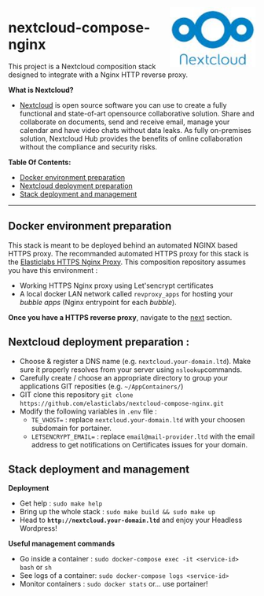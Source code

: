 [<img src="https://github.com/elasticlabs/nextcloud-compose-nginx/blob/main/logo.jpg" align="right" width="175px">](https://nextcloud.com/)
# nextcloud-compose-nginx
This project is a Nextcloud composition stack designed to integrate with a Nginx HTTP reverse proxy.


**What is Nextcloud?** 
- [Nextcloud](https://nextcloud.com/) is open source software you can use to create a fully functional and state-of-art opensource collaborative solution. Share and collaborate on documents, send and receive email, manage your calendar and have video chats without data leaks. As fully on-premises solution, Nextcloud Hub provides the benefits of online collaboration without the compliance and security risks.

**Table Of Contents:**
  - [Docker environment preparation](#docker-environment-preparation)
  - [Nextcloud deployment preparation](#nextcloud-deployment-preparation)
  - [Stack deployment and management](#stack-deployment-and-management)

----

## Docker environment preparation 
This stack is meant to be deployed behind an automated NGINX based HTTPS proxy. The recommanded automated HTTPS proxy for this stack is the [Elasticlabs HTTPS Nginx Proxy](https://github.com/elasticlabs/https-nginx-proxy-docker-compose). This composition repository assumes you have this environment :
* Working HTTPS Nginx proxy using Let'sencrypt certificates
* A local docker LAN network called `revproxy_apps` for hosting your *bubble apps* (Nginx entrypoint for each *bubble*). 

**Once you have a HTTPS reverse proxy**, navigate to the  [next](#teamengine-deployment-preparation) section.

## Nextcloud deployment preparation :
* Choose & register a DNS name (e.g. `nextcloud.your-domain.ltd`). Make sure it properly resolves from your server using `nslookup`commands.
* Carefully create / choose an appropriate directory to group your applications GIT reposities (e.g. `~/AppContainers/`)
* GIT clone this repository `git clone https://github.com/elasticlabs/nextcloud-compose-nginx.git`
* Modify the following variables in `.env` file :
  * `TE_VHOST=` : replace `nextcloud.your-domain.ltd` with your choosen subdomain for portainer.
  * `LETSENCRYPT_EMAIL=` : replace `email@mail-provider.ltd` with the email address to get notifications on Certificates issues for your domain. 

## Stack deployment and management
**Deployment**
* Get help : `sudo make help`
* Bring up the whole stack : `sudo make build && sudo make up`
* Head to **`http://nextcloud.your-domain.ltd`** and enjoy your Headless Wordpress!

**Useful management commands**
* Go inside a container : `sudo docker-compose exec -it <service-id> bash` or `sh`
* See logs of a container: `sudo docker-compose logs <service-id>`
* Monitor containers : `sudo docker stats` or... use portainer!
